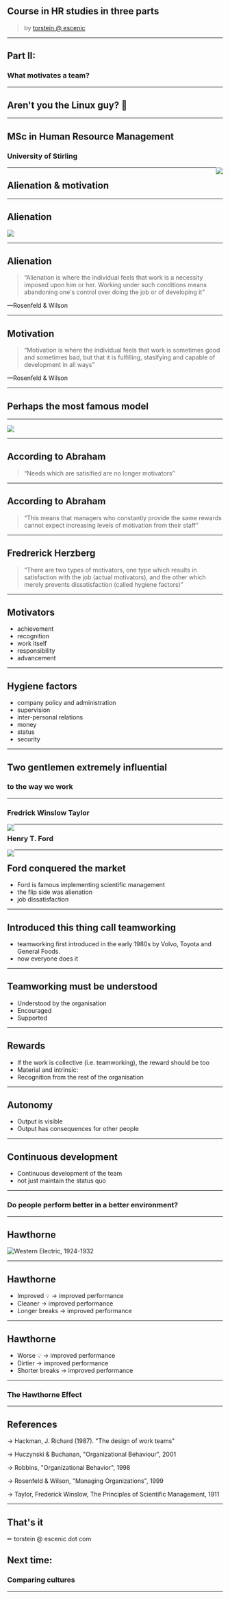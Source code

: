 ## Course in HR studies in three parts

> by <a href="">torstein @ escenic</a>

---

## Part II:
### What motivates a team?

---

## Aren't you the Linux guy? 🐧

---


## MSc in Human Resource Management

### University of Stirling

<img style="border: none; float:right;" src="stirling.png"/>


---

## Alienation & motivation

---

## Alienation

<img style="border: none; float:none;" src="alien.jpg"/>

---

## Alienation

> “Alienation is where the individual feels that work is a necessity
> imposed upon him or her.  Working under such conditions means
> abandoning one's control over doing the job or of developing it”

—Rosenfeld & Wilson

---

## Motivation

> “Motivation is where the individual feels that work is sometimes
> good and sometimes bad, but that it is fulfilling, stasifying and
> capable of development in all ways”

—Rosenfeld & Wilson

---

## Perhaps the most famous model

---

<img style="border: none; float:none;" src="maslow.jpg"/>


---

## According to Abraham

> “Needs which are satisified are no longer motivators”

---

## According to Abraham

> “This means that managers who constantly provide the same rewards
> cannot expect increasing levels of motivation from their staff”

---

## Fredrerick Herzberg

> “There are two types of motivators, one type which results in
> satisfaction with the job (actual motivators), and the other which
> merely prevents dissatisfaction (called hygiene factors)”

---

## Motivators
- achievement
- recognition
- work itself
- responsibility
- advancement

---

## Hygiene factors

- company policy and administration
- supervision
- inter-personal relations
- money
- status
- security

---

## Two gentlemen extremely influential
### to the way we work

---

### Fredrick Winslow Taylor

<img style="border: none; float:left;" src="taylor.jpg"/>

---

### Henry T. Ford

<img style="border: none; float:left;" src="ford.jpg"/>


---

## Ford conquered the market

- Ford is famous implementing scientific management
- the flip side was alienation
- job dissatisfaction

---

## Introduced this thing call teamworking

- teamworking first introduced in the early 1980s by Volvo, Toyota
  and General Foods.
- now everyone does it

---

## Teamworking must be understood

- Understood by the organisation
- Encouraged
- Supported

---

## Rewards

- If the work is collective (i.e. teamworking), the reward should be
  too
- Material and intrinsic:
- Recognition from the rest of the organisation

---

## Autonomy

- Output is visible
- Output has consequences for other people

---

## Continuous development

- Continuous development of the team
- not just maintain the status quo

---

### Do people perform better in a better environment?

---

## Hawthorne

<img style="border: none; float:left;" src="hawthorne.jpg"/>

Western Electric, 1924-1932

---

## Hawthorne

- Improved 💡 → improved performance
- Cleaner → improved performance
- Longer breaks → improved performance

---

## Hawthorne

- Worse 💡 → improved performance
- Dirtier → improved performance
- Shorter breaks → improved performance

---

### The Hawthorne Effect

---

## References

→ Hackman, J. Richard (1987). "The design of work teams"

→ Huczynski & Buchanan, "Organizational Behaviour", 2001

→ Robbins, "Organizational Behavior", 1998

→ Rosenfeld & Wilson, "Managing Organizations", 1999

→ Taylor, Frederick Winslow, The Principles of Scientific Management, 1911

---

## That's it
✏ torstein @ escenic dot com

## Next time:
### Comparing cultures

---

